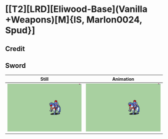 # [\[T2\]\[LRD\]\[Eliwood-Base\]\(Vanilla +Weapons\)\[M\]{IS, Marlon0024, Spud}]

## Credit


	
## Sword

| Still | Animation |
| :---: | :-------: |
| ![Sword still](./Sword_000.png) | ![Sword animation](./Sword.gif) |
